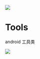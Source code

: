 [![](https://jitpack.io/v/xiaoerMr/Tools.svg)](https://jitpack.io/#xiaoerMr/Tools)

# Tools
android 工具类

[![](https://jitpack.io/v/xiaoerMr/Tools.svg)](https://jitpack.io/#xiaoerMr/Tools)
